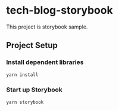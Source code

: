 # tech-blog-storybook

This project is storybook sample.

## Project Setup

### Install dependent libraries

```sh
yarn install
```

### Start up Storybook

```sh
yarn storybook
```
